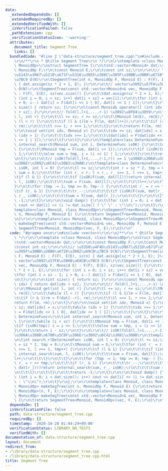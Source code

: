 ```yaml
---
data:
  _extendedDependsOn: []
  _extendedRequiredBy: []
  _extendedVerifiedWith: []
  _isVerificationFailed: false
  _pathExtension: cpp
  _verificationStatusIcon: ':warning:'
  attributes:
    document_title: Segment Tree
    links: []
  bundledCode: "#line 2 \"data-structure/segment_tree.cpp\"\n#include <vector>\r\n\
    \r\n/**\r\n * @title Segment Tree\r\n */\r\n\r\ntemplate <class Monoid, class\
    \ MonoidOp>\r\nstruct SegmentTree {\r\n\tstd::vector<Monoid> dat;\r\n\r\n\tconst\
    \ MonoidOp F;\r\n\tconst Monoid E;\r\n\tconst int sz;\r\n\r\n\t// \u5358\u4F4D\
    \u5143\u3067\u521D\u671F\u5316\u3055\u308C\u305F\u30BB\u30B0\u6728\u3092\u69CB\
    \u7BC9 O(N)\r\n\tSegmentTree(int n, MonoidOp F, Monoid E) : F(F), E(E), sz(n)\
    \ { dat.assign(sz * 2 + 1, E); }\r\n\r\n\t// vector\u3092\u57FA\u306B\u69CB\u7BC9\
    \ O(N)\r\n\tSegmentTree(const std::vector<Monoid>& vec, MonoidOp F, Monoid E)\
    \ : F(F), E(E), sz(vec.size()) {\r\n\t\tdat.assign(sz * 2 + 1, E);\r\n\t\tfor\
    \ (int i = 0; i < sz; i++) dat[i + sz] = vec[i];\r\n\t\tfor (int i = sz - 1; i\
    \ > 0; i--) dat[i] = F(dat[i << 1 | 0], dat[i << 1 | 1]);\r\n\t}\r\n\r\n\tint\
    \ size() { return sz; }\r\n\r\n\tconst Monoid& operator[] (int idx) { return dat[idx\
    \ + sz]; }\r\n\r\n\t// fold(l,l+1,...,r-1) \u3092\u8FD4\u3059\r\n\tMonoid get(int\
    \ l, int r) {\r\n\t\tl += sz; r += sz;\r\n\t\tMonoid lm(E), rm(E);\r\n\t\twhile\
    \ (l < r) {\r\n\t\t\tif (l & 1)lm = F(lm, dat[l++]);\r\n\t\t\tif (r & 1)rm = F(dat[--r],\
    \ rm);\r\n\t\t\tl >>= 1; r >>= 1;\r\n\t\t}\r\n\t\treturn F(lm, rm);\r\n\t}\r\n\
    \r\n\tvoid set(int idx, Monoid x) {\r\n\t\tidx += sz; dat[idx] = x;\r\n\t\twhile\
    \ (idx > 1) {\r\n\t\t\tidx >>= 1;\r\n\t\t\tdat[idx] = F(dat[idx << 1 | 0], dat[idx\
    \ << 1 | 1]);\r\n\t\t}\r\n\t}\r\n\r\n\ttemplate<class DetermineFunc>\r\n\tint\
    \ internal_search(Monoid sum, int i, DetermineFunc isOK) {\r\n\t\twhile (i < sz)\
    \ {\r\n\t\t\tMonoid tmp = F(sum, dat[i << 1]);\r\n\t\t\tif (isOK(tmp)) i = i <<\
    \ 1;\r\n\t\t\telse sum = tmp, i = (i << 1) | 1;\r\n\t\t}\r\n\t\treturn i - sz;\r\
    \n\t}\r\n\r\n\t// isOK(fold(l,l+1,...,r-1,r)) == 1 \u3068\u306A\u308B\u6700\u5C0F\
    \u306Er\u3092\u6C42\u3081\u308B\r\n\ttemplate<class DetermineFunc>\r\n\tint search_r(DetermineFunc\
    \ isOK, int l = 0) {\r\n\t\tl += sz;\r\n\t\tint r = sz * 2, tmp = 0;\r\n\t\tMonoid\
    \ sum = E;\r\n\t\tfor (int r_ = r; l < r_; r_ >>= 1, l >>= 1, tmp++) {\r\n\t\t\
    \tif (l & 1) {\r\n\t\t\t\tif (isOK(F(sum, dat[l])))return internal_search(sum,\
    \ l, isOK);\r\n\t\t\t\tsum = F(sum, dat[l]);\r\n\t\t\t\tl++;\r\n\t\t\t}\r\n\t\t\
    }\r\n\t\tfor (tmp -= 1; tmp >= 0; tmp--) {\r\n\t\t\tint r_ = r >> tmp;\r\n\t\t\
    \tif (r_ & 1) {\r\n\t\t\t\tr_--;\r\n\t\t\t\tif (isOK(F(sum, dat[r_])))return internal_search(sum,\
    \ r_, isOK);\r\n\t\t\t\tsum = F(sum, dat[r_]);\r\n\t\t\t}\r\n\t\t}\r\n\t\treturn\
    \ -1;\r\n\t}\r\n\r\n\tvoid dump() {\r\n\t\tfor (int i = 0; i < dat.size(); i++)\
    \ cout << dat[i] << (i != dat.size() ? \" \" : \"\\n\");\r\n\t}\r\n};\r\n\r\n\
    template<class Monoid, class MonoidOp>\r\nSegmentTree<Monoid, MonoidOp> makeSegTree(int\
    \ n, MonoidOp F, Monoid E) {\r\n\treturn SegmentTree<Monoid, MonoidOp>(n, F, E);\r\
    \n}\r\n\r\ntemplate<class Monoid, class MonoidOp>\r\nSegmentTree<Monoid, MonoidOp>\
    \ makeSegTree(const std::vector<Monoid>& vec, MonoidOp F, Monoid E) {\r\n\treturn\
    \ SegmentTree<Monoid, MonoidOp>(vec, F, E);\r\n}\r\n"
  code: "#pragma once\r\n#include <vector>\r\n\r\n/**\r\n * @title Segment Tree\r\n\
    \ */\r\n\r\ntemplate <class Monoid, class MonoidOp>\r\nstruct SegmentTree {\r\n\
    \tstd::vector<Monoid> dat;\r\n\r\n\tconst MonoidOp F;\r\n\tconst Monoid E;\r\n\
    \tconst int sz;\r\n\r\n\t// \u5358\u4F4D\u5143\u3067\u521D\u671F\u5316\u3055\u308C\
    \u305F\u30BB\u30B0\u6728\u3092\u69CB\u7BC9 O(N)\r\n\tSegmentTree(int n, MonoidOp\
    \ F, Monoid E) : F(F), E(E), sz(n) { dat.assign(sz * 2 + 1, E); }\r\n\r\n\t//\
    \ vector\u3092\u57FA\u306B\u69CB\u7BC9 O(N)\r\n\tSegmentTree(const std::vector<Monoid>&\
    \ vec, MonoidOp F, Monoid E) : F(F), E(E), sz(vec.size()) {\r\n\t\tdat.assign(sz\
    \ * 2 + 1, E);\r\n\t\tfor (int i = 0; i < sz; i++) dat[i + sz] = vec[i];\r\n\t\
    \tfor (int i = sz - 1; i > 0; i--) dat[i] = F(dat[i << 1 | 0], dat[i << 1 | 1]);\r\
    \n\t}\r\n\r\n\tint size() { return sz; }\r\n\r\n\tconst Monoid& operator[] (int\
    \ idx) { return dat[idx + sz]; }\r\n\r\n\t// fold(l,l+1,...,r-1) \u3092\u8FD4\u3059\
    \r\n\tMonoid get(int l, int r) {\r\n\t\tl += sz; r += sz;\r\n\t\tMonoid lm(E),\
    \ rm(E);\r\n\t\twhile (l < r) {\r\n\t\t\tif (l & 1)lm = F(lm, dat[l++]);\r\n\t\
    \t\tif (r & 1)rm = F(dat[--r], rm);\r\n\t\t\tl >>= 1; r >>= 1;\r\n\t\t}\r\n\t\t\
    return F(lm, rm);\r\n\t}\r\n\r\n\tvoid set(int idx, Monoid x) {\r\n\t\tidx +=\
    \ sz; dat[idx] = x;\r\n\t\twhile (idx > 1) {\r\n\t\t\tidx >>= 1;\r\n\t\t\tdat[idx]\
    \ = F(dat[idx << 1 | 0], dat[idx << 1 | 1]);\r\n\t\t}\r\n\t}\r\n\r\n\ttemplate<class\
    \ DetermineFunc>\r\n\tint internal_search(Monoid sum, int i, DetermineFunc isOK)\
    \ {\r\n\t\twhile (i < sz) {\r\n\t\t\tMonoid tmp = F(sum, dat[i << 1]);\r\n\t\t\
    \tif (isOK(tmp)) i = i << 1;\r\n\t\t\telse sum = tmp, i = (i << 1) | 1;\r\n\t\t\
    }\r\n\t\treturn i - sz;\r\n\t}\r\n\r\n\t// isOK(fold(l,l+1,...,r-1,r)) == 1 \u3068\
    \u306A\u308B\u6700\u5C0F\u306Er\u3092\u6C42\u3081\u308B\r\n\ttemplate<class DetermineFunc>\r\
    \n\tint search_r(DetermineFunc isOK, int l = 0) {\r\n\t\tl += sz;\r\n\t\tint r\
    \ = sz * 2, tmp = 0;\r\n\t\tMonoid sum = E;\r\n\t\tfor (int r_ = r; l < r_; r_\
    \ >>= 1, l >>= 1, tmp++) {\r\n\t\t\tif (l & 1) {\r\n\t\t\t\tif (isOK(F(sum, dat[l])))return\
    \ internal_search(sum, l, isOK);\r\n\t\t\t\tsum = F(sum, dat[l]);\r\n\t\t\t\t\
    l++;\r\n\t\t\t}\r\n\t\t}\r\n\t\tfor (tmp -= 1; tmp >= 0; tmp--) {\r\n\t\t\tint\
    \ r_ = r >> tmp;\r\n\t\t\tif (r_ & 1) {\r\n\t\t\t\tr_--;\r\n\t\t\t\tif (isOK(F(sum,\
    \ dat[r_])))return internal_search(sum, r_, isOK);\r\n\t\t\t\tsum = F(sum, dat[r_]);\r\
    \n\t\t\t}\r\n\t\t}\r\n\t\treturn -1;\r\n\t}\r\n\r\n\tvoid dump() {\r\n\t\tfor\
    \ (int i = 0; i < dat.size(); i++) cout << dat[i] << (i != dat.size() ? \" \"\
    \ : \"\\n\");\r\n\t}\r\n};\r\n\r\ntemplate<class Monoid, class MonoidOp>\r\nSegmentTree<Monoid,\
    \ MonoidOp> makeSegTree(int n, MonoidOp F, Monoid E) {\r\n\treturn SegmentTree<Monoid,\
    \ MonoidOp>(n, F, E);\r\n}\r\n\r\ntemplate<class Monoid, class MonoidOp>\r\nSegmentTree<Monoid,\
    \ MonoidOp> makeSegTree(const std::vector<Monoid>& vec, MonoidOp F, Monoid E)\
    \ {\r\n\treturn SegmentTree<Monoid, MonoidOp>(vec, F, E);\r\n}\r\n"
  dependsOn: []
  isVerificationFile: false
  path: data-structure/segment_tree.cpp
  requiredBy: []
  timestamp: '2020-10-20 01:04:29+09:00'
  verificationStatus: LIBRARY_NO_TESTS
  verifiedWith: []
documentation_of: data-structure/segment_tree.cpp
layout: document
redirect_from:
- /library/data-structure/segment_tree.cpp
- /library/data-structure/segment_tree.cpp.html
title: Segment Tree
---
```


